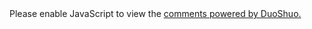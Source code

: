 <section class="comment">
<div class="ds-thread" data-thread-key="{{ page.url | remove:'index.html' }}" data-title="{{page.title}}" data-url="{{ site.url }}{{ page.url | remove:'index.html' }}"></div>
<script type="text/javascript">
    /* * * CONFIGURATION VARIABLES: EDIT BEFORE PASTING INTO YOUR WEBPAGE * * */
    // var disqus_shortname = 'aslinwang'; // required: replace example with your forum shortname
    // var disqus_url = '{{ site.url }}{{ page.url | remove:'index.html' }}';
    // /* * * DON'T EDIT BELOW THIS LINE * * */
    // (function() {
    //     var dsq = document.createElement('script'); dsq.type = 'text/javascript'; dsq.async = true;
    //     dsq.src = 'http://' + disqus_shortname + '.disqus.com/embed.js';
    //     (document.getElementsByTagName('head')[0] || document.getElementsByTagName('body')[0]).appendChild(dsq);
    // })();

    /*
    var duoshuoQuery = {short_name : "aslinwang"};
    (function() {
        var ds = document.createElement('script');
        ds.type = 'text/javascript';
        ds.async = true;
        ds.src = (document.location.protocol == 'https:' ? 'https:' : 'http:') + '//static.duoshuo.com/embed.js';
        ds.charset = 'UTF-8';
        (document.getElementsByTagName('head')[0] 
         || document.getElementsByTagName('body')[0]).appendChild(ds);
    })();*/
</script>
<noscript>Please enable JavaScript to view the <a href="http://duoshuo.com">comments powered by DuoShuo.</a></noscript>
</section>

